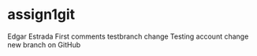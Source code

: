 # assign1git
Edgar Estrada
First comments
testbranch change
Testing account change
new branch on GitHub
